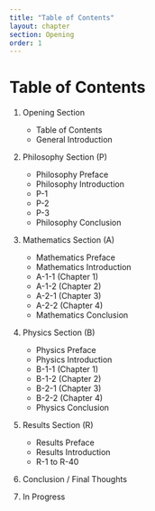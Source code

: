 ```yaml
---
title: "Table of Contents"
layout: chapter
section: Opening
order: 1
---
```


# Table of Contents

1. Opening Section
   - Table of Contents
   - General Introduction

2. Philosophy Section (P)
   - Philosophy Preface
   - Philosophy Introduction
   - P-1
   - P-2
   - P-3
   - Philosophy Conclusion

3. Mathematics Section (A)
   - Mathematics Preface
   - Mathematics Introduction
   - A-1-1 (Chapter 1)
   - A-1-2 (Chapter 2)
   - A-2-1 (Chapter 3)
   - A-2-2 (Chapter 4)
   - Mathematics Conclusion

4. Physics Section (B)
   - Physics Preface
   - Physics Introduction
   - B-1-1 (Chapter 1)
   - B-1-2 (Chapter 2)
   - B-2-1 (Chapter 3)
   - B-2-2 (Chapter 4)
   - Physics Conclusion

5. Results Section (R)
   - Results Preface
   - Results Introduction
   - R-1 to R-40

6. Conclusion / Final Thoughts

7. In Progress
